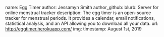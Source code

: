 name: Egg Timer
author: Jessamyn Smith
author_github:
blurb: Server for online menstrual tracker
description: The egg timer is an open-source tracker for menstrual periods. It provides a calendar, email notifications, statistical analysis, and an API allowing you to download all your data.
url: http://eggtimer.herokuapp.com/
img:
timestamp: August 1st, 2019